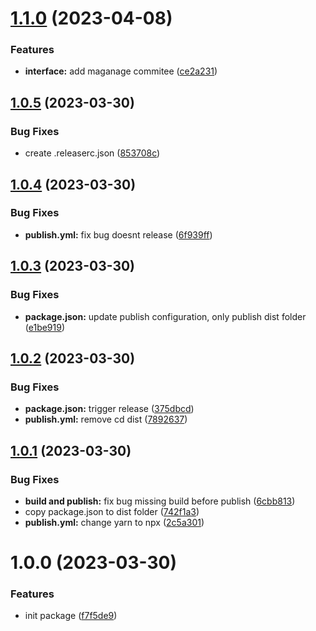 # [1.1.0](https://github.com/dnt-team/impetus-typegen/compare/v1.0.5...v1.1.0) (2023-04-08)


### Features

* **interface:** add maganage commitee ([ce2a231](https://github.com/dnt-team/impetus-typegen/commit/ce2a2310e516cdbda340279886bd245f69156a7f))

## [1.0.5](https://github.com/dnt-team/impetus-typegen/compare/v1.0.4...v1.0.5) (2023-03-30)


### Bug Fixes

* create .releaserc.json ([853708c](https://github.com/dnt-team/impetus-typegen/commit/853708ceb548a854289720f5a03fe09be0bf3fd3))

## [1.0.4](https://github.com/dnt-team/impetus-typegen/compare/v1.0.3...v1.0.4) (2023-03-30)


### Bug Fixes

* **publish.yml:** fix bug doesnt release ([6f939ff](https://github.com/dnt-team/impetus-typegen/commit/6f939ff91abb73f15348956e009f5fabdbabb7d0))

## [1.0.3](https://github.com/dnt-team/impetus-typegen/compare/v1.0.2...v1.0.3) (2023-03-30)


### Bug Fixes

* **package.json:** update publish configuration, only publish dist folder ([e1be919](https://github.com/dnt-team/impetus-typegen/commit/e1be91936aaf4a7aca15c5902ac36c4934f213b1))

## [1.0.2](https://github.com/dnt-team/impetus-typegen/compare/v1.0.1...v1.0.2) (2023-03-30)


### Bug Fixes

* **package.json:** trigger release ([375dbcd](https://github.com/dnt-team/impetus-typegen/commit/375dbcd057940782bed54597fc7193e2ffa69334))
* **publish.yml:** remove cd dist ([7892637](https://github.com/dnt-team/impetus-typegen/commit/78926379a214f792794461b4dbbeee2d8022cfe1))

## [1.0.1](https://github.com/dnt-team/impetus-typegen/compare/v1.0.0...v1.0.1) (2023-03-30)


### Bug Fixes

* **build and publish:** fix bug missing build before publish ([6cbb813](https://github.com/dnt-team/impetus-typegen/commit/6cbb8139894fda9a292543fb44db852932cc6465))
* copy package.json to dist folder ([742f1a3](https://github.com/dnt-team/impetus-typegen/commit/742f1a39a8bd67e6037995050ff35e36ade33288))
* **publish.yml:** change yarn to npx ([2c5a301](https://github.com/dnt-team/impetus-typegen/commit/2c5a301ff6ff3ee6ec91ae60719a2956c47c45b3))

# 1.0.0 (2023-03-30)


### Features

* init package ([f7f5de9](https://github.com/dnt-team/impetus-typegen/commit/f7f5de9eae417827dfe64a921a791f436665a1b5))
